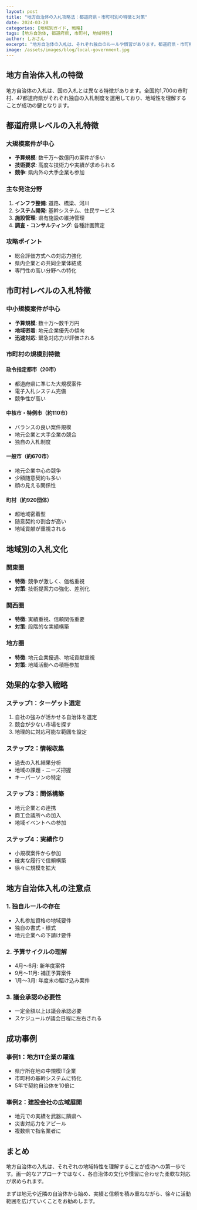 ```yaml
---
layout: post
title: "地方自治体の入札攻略法：都道府県・市町村別の特徴と対策"
date: 2024-03-20
categories: [地域別ガイド, 戦略]
tags: [地方自治体, 都道府県, 市町村, 地域特性]
author: しおさん
excerpt: "地方自治体の入札は、それぞれ独自のルールや慣習があります。都道府県・市町村別の特徴を理解し、効果的な入札戦略を立てましょう。"
image: /assets/images/blog/local-government.jpg
---
```


## 地方自治体入札の特徴

地方自治体の入札は、国の入札とは異なる特徴があります。全国約1,700の市町村、47都道府県がそれぞれ独自の入札制度を運用しており、地域性を理解することが成功の鍵となります。

## 都道府県レベルの入札特徴

### 大規模案件が中心
- **予算規模**: 数千万〜数億円の案件が多い
- **技術要求**: 高度な技術力や実績が求められる
- **競争**: 県内外の大手企業も参加

### 主な発注分野
1. **インフラ整備**: 道路、橋梁、河川
2. **システム開発**: 基幹システム、住民サービス
3. **施設管理**: 県有施設の維持管理
4. **調査・コンサルティング**: 各種計画策定

### 攻略ポイント
- 総合評価方式への対応力強化
- 県内企業との共同企業体結成
- 専門性の高い分野への特化

## 市町村レベルの入札特徴

### 中小規模案件が中心
- **予算規模**: 数十万〜数千万円
- **地域密着**: 地元企業優先の傾向
- **迅速対応**: 緊急対応力が評価される

### 市町村の規模別特徴

#### 政令指定都市（20市）
- 都道府県に準じた大規模案件
- 電子入札システム完備
- 競争性が高い

#### 中核市・特例市（約110市）
- バランスの良い案件規模
- 地元企業と大手企業の競合
- 独自の入札制度

#### 一般市（約670市）
- 地元企業中心の競争
- 少額随意契約も多い
- 顔の見える関係性

#### 町村（約920団体）
- 超地域密着型
- 随意契約の割合が高い
- 地域貢献が重視される

## 地域別の入札文化

### 関東圏
- **特徴**: 競争が激しく、価格重視
- **対策**: 技術提案力の強化、差別化

### 関西圏
- **特徴**: 実績重視、信頼関係重要
- **対策**: 段階的な実績構築

### 地方圏
- **特徴**: 地元企業優遇、地域貢献重視
- **対策**: 地域活動への積極参加

## 効果的な参入戦略

### ステップ1：ターゲット選定
1. 自社の強みが活かせる自治体を選定
2. 競合が少ない市場を探す
3. 地理的に対応可能な範囲を設定

### ステップ2：情報収集
- 過去の入札結果分析
- 地域の課題・ニーズ把握
- キーパーソンの特定

### ステップ3：関係構築
- 地元企業との連携
- 商工会議所への加入
- 地域イベントへの参加

### ステップ4：実績作り
- 小規模案件から参加
- 確実な履行で信頼構築
- 徐々に規模を拡大

## 地方自治体入札の注意点

### 1. 独自ルールの存在
- 入札参加資格の地域要件
- 独自の書式・様式
- 地元企業への下請け要件

### 2. 予算サイクルの理解
- 4月〜6月: 新年度案件
- 9月〜11月: 補正予算案件
- 1月〜3月: 年度末の駆け込み案件

### 3. 議会承認の必要性
- 一定金額以上は議会承認必要
- スケジュールが議会日程に左右される

## 成功事例

### 事例1：地方IT企業の躍進
- 県庁所在地の中規模IT企業
- 市町村の基幹システムに特化
- 5年で契約自治体を10倍に

### 事例2：建設会社の広域展開
- 地元での実績を武器に隣県へ
- 災害対応力をアピール
- 複数県で指名業者に

## まとめ

地方自治体の入札は、それぞれの地域特性を理解することが成功への第一歩です。画一的なアプローチではなく、各自治体の文化や慣習に合わせた柔軟な対応が求められます。

まずは地元や近隣の自治体から始め、実績と信頼を積み重ねながら、徐々に活動範囲を広げていくことをお勧めします。